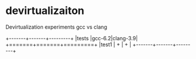 # devirtualizaiton
Devirtualization experiments gcc vs clang


+-------+-------+---------+
|tests  |gcc-6.2|clang-3.9|
+=======+=======+=========+
|test1  |   +   |    +    |
+-------+-------+---------+
